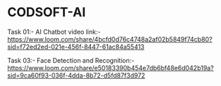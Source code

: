 # CODSOFT-AI


Task 01:- AI Chatbot video link:- https://www.loom.com/share/4bcfd0d76c4748a2af02b5849f74cb80?sid=f72ed2ed-021e-456f-8447-61ac84a55413


Task 03:- Face Detection and Recognition:- https://www.loom.com/share/e50183390b454e7db6bf48e6d042b19a?sid=9ca60f93-036f-4dda-8b72-d5fd87f3d972
